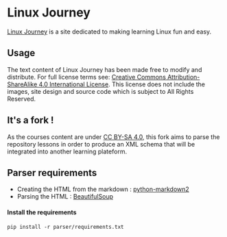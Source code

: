 # Linux Journey

[Linux Journey](https://linuxjourney.com) is a site dedicated to making learning Linux fun and easy.

## Usage

The text content of Linux Journey has been made free to modify and distribute. For full license terms see: [Creative Commons Attribution-ShareAlike 4.0 International License](http://creativecommons.org/licenses/by-sa/4.0/). This license does not include the images, site design and source code which is subject to All Rights Reserved.

## It's a fork !

As the courses content are under [CC BY-SA 4.0](http://creativecommons.org/licenses/by-sa/4.0/), this fork aims to parse the repository lessons in order to produce an XML schema that will be integrated into another learning plateform.

## Parser requirements

* Creating the HTML from the markdown : [python-markdown2](https://github.com/trentm/python-markdown2)
* Parsing the HTML : [BeautifulSoup](https://www.crummy.com/software/BeautifulSoup/bs4/doc/)

#### Install the requirements
```pip install -r parser/requirements.txt```

